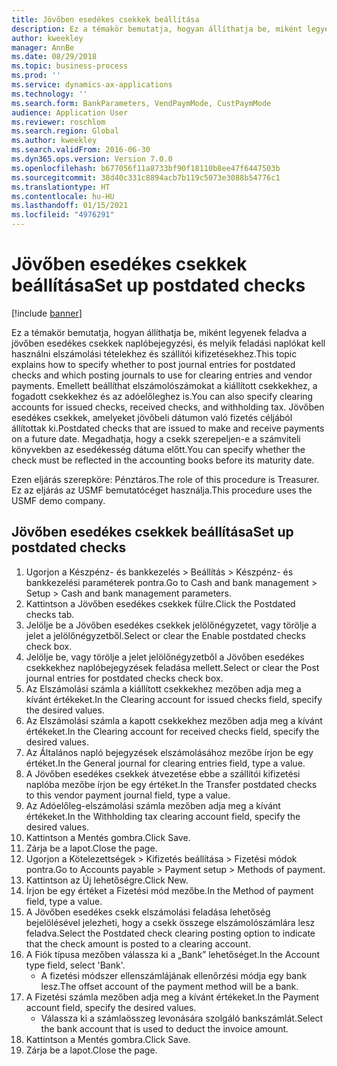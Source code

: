```yaml
---
title: Jövőben esedékes csekkek beállítása
description: Ez a témakör bemutatja, hogyan állíthatja be, miként legyenek feladva a jövőben esedékes csekkek naplóbejegyzési, és melyik feladási naplókat kell használni elszámolási tételekhez és szállítói kifizetésekhez.
author: kweekley
manager: AnnBe
ms.date: 08/29/2018
ms.topic: business-process
ms.prod: ''
ms.service: dynamics-ax-applications
ms.technology: ''
ms.search.form: BankParameters, VendPaymMode, CustPaymMode
audience: Application User
ms.reviewer: roschlom
ms.search.region: Global
ms.author: kweekley
ms.search.validFrom: 2016-06-30
ms.dyn365.ops.version: Version 7.0.0
ms.openlocfilehash: b677056f11a8733bf90f18110b8ee47f6447503b
ms.sourcegitcommit: 38d40c331c8894acb7b119c5073e3088b54776c1
ms.translationtype: HT
ms.contentlocale: hu-HU
ms.lasthandoff: 01/15/2021
ms.locfileid: "4976291"
---
```

# <a name="set-up-postdated-checks"></a><span data-ttu-id="e1557-103">Jövőben esedékes csekkek beállítása</span><span class="sxs-lookup"><span data-stu-id="e1557-103">Set up postdated checks</span></span>

[!include [banner](../../includes/banner.md)]

<span data-ttu-id="e1557-104">Ez a témakör bemutatja, hogyan állíthatja be, miként legyenek feladva a jövőben esedékes csekkek naplóbejegyzési, és melyik feladási naplókat kell használni elszámolási tételekhez és szállítói kifizetésekhez.</span><span class="sxs-lookup"><span data-stu-id="e1557-104">This topic explains how to specify whether to post journal entries for postdated checks and which posting journals to use for clearing entries and vendor payments.</span></span> <span data-ttu-id="e1557-105">Emellett beállíthat elszámolószámokat a kiállított csekkekhez, a fogadott csekkekhez és az adóelőleghez is.</span><span class="sxs-lookup"><span data-stu-id="e1557-105">You can also specify clearing accounts for issued checks, received checks, and withholding tax.</span></span> <span data-ttu-id="e1557-106">Jövőben esedékes csekkek, amelyeket jövőbeli dátumon való fizetés céljából állítottak ki.</span><span class="sxs-lookup"><span data-stu-id="e1557-106">Postdated checks that are issued to make and receive payments on a future date.</span></span> <span data-ttu-id="e1557-107">Megadhatja, hogy a csekk szerepeljen-e a számviteli könyvekben az esedékesség dátuma előtt.</span><span class="sxs-lookup"><span data-stu-id="e1557-107">You can specify whether the check must be reflected in the accounting books before its maturity date.</span></span>



<span data-ttu-id="e1557-108">Ezen eljárás szerepköre: Pénztáros.</span><span class="sxs-lookup"><span data-stu-id="e1557-108">The role of this procedure is Treasurer.</span></span> <span data-ttu-id="e1557-109">Ez az eljárás az USMF bemutatócéget használja.</span><span class="sxs-lookup"><span data-stu-id="e1557-109">This procedure uses the USMF demo company.</span></span>


## <a name="set-up-postdated-checks"></a><span data-ttu-id="e1557-110">Jövőben esedékes csekkek beállítása</span><span class="sxs-lookup"><span data-stu-id="e1557-110">Set up postdated checks</span></span>
1. <span data-ttu-id="e1557-111">Ugorjon a Készpénz- és bankkezelés > Beállítás > Készpénz- és bankkezelési paraméterek pontra.</span><span class="sxs-lookup"><span data-stu-id="e1557-111">Go to Cash and bank management > Setup > Cash and bank management parameters.</span></span>
2. <span data-ttu-id="e1557-112">Kattintson a Jövőben esedékes csekkek fülre.</span><span class="sxs-lookup"><span data-stu-id="e1557-112">Click the Postdated checks tab.</span></span>
3. <span data-ttu-id="e1557-113">Jelölje be a Jövőben esedékes csekkek jelölőnégyzetet, vagy törölje a jelet a jelölőnégyzetből.</span><span class="sxs-lookup"><span data-stu-id="e1557-113">Select or clear the Enable postdated checks check box.</span></span>
4. <span data-ttu-id="e1557-114">Jelölje be, vagy törölje a jelet jelölőnégyzetből a Jövőben esedékes csekkekhez naplóbejegyzések feladása mellett.</span><span class="sxs-lookup"><span data-stu-id="e1557-114">Select or clear the Post journal entries for postdated checks check box.</span></span>
5. <span data-ttu-id="e1557-115">Az Elszámolási számla a kiállított csekkekhez mezőben adja meg a kívánt értékeket.</span><span class="sxs-lookup"><span data-stu-id="e1557-115">In the Clearing account for issued checks field, specify the desired values.</span></span>
6. <span data-ttu-id="e1557-116">Az Elszámolási számla a kapott csekkekhez mezőben adja meg a kívánt értékeket.</span><span class="sxs-lookup"><span data-stu-id="e1557-116">In the Clearing account for received checks field, specify the desired values.</span></span>
7. <span data-ttu-id="e1557-117">Az Általános napló bejegyzések elszámolásához mezőbe írjon be egy értéket.</span><span class="sxs-lookup"><span data-stu-id="e1557-117">In the General journal for clearing entries field, type a value.</span></span>
8. <span data-ttu-id="e1557-118">A Jövőben esedékes csekkek átvezetése ebbe a szállítói kifizetési naplóba mezőbe írjon be egy értéket.</span><span class="sxs-lookup"><span data-stu-id="e1557-118">In the Transfer postdated checks to this vendor payment journal field, type a value.</span></span>
9. <span data-ttu-id="e1557-119">Az Adóelőleg-elszámolási számla mezőben adja meg a kívánt értékeket.</span><span class="sxs-lookup"><span data-stu-id="e1557-119">In the Withholding tax clearing account field, specify the desired values.</span></span>
10. <span data-ttu-id="e1557-120">Kattintson a Mentés gombra.</span><span class="sxs-lookup"><span data-stu-id="e1557-120">Click Save.</span></span>
11. <span data-ttu-id="e1557-121">Zárja be a lapot.</span><span class="sxs-lookup"><span data-stu-id="e1557-121">Close the page.</span></span>
12. <span data-ttu-id="e1557-122">Ugorjon a Kötelezettségek > Kifizetés beállítása > Fizetési módok pontra.</span><span class="sxs-lookup"><span data-stu-id="e1557-122">Go to Accounts payable > Payment setup > Methods of payment.</span></span>
13. <span data-ttu-id="e1557-123">Kattintson az Új lehetőségre.</span><span class="sxs-lookup"><span data-stu-id="e1557-123">Click New.</span></span>
14. <span data-ttu-id="e1557-124">Írjon be egy értéket a Fizetési mód mezőbe.</span><span class="sxs-lookup"><span data-stu-id="e1557-124">In the Method of payment field, type a value.</span></span>
15. <span data-ttu-id="e1557-125">A Jövőben esedékes csekk elszámolási feladása lehetőség bejelölésével jelezheti, hogy a csekk összege elszámolószámlára lesz feladva.</span><span class="sxs-lookup"><span data-stu-id="e1557-125">Select the Postdated check clearing posting option to indicate that the check amount is posted to a clearing account.</span></span>
16. <span data-ttu-id="e1557-126">A Fiók típusa mezőben válassza ki a „Bank” lehetőséget.</span><span class="sxs-lookup"><span data-stu-id="e1557-126">In the Account type field, select 'Bank'.</span></span>
    * <span data-ttu-id="e1557-127">A fizetési módszer ellenszámlájának ellenőrzési módja egy bank lesz.</span><span class="sxs-lookup"><span data-stu-id="e1557-127">The offset account of the payment method will be a bank.</span></span>  
17. <span data-ttu-id="e1557-128">A Fizetési számla mezőben adja meg a kívánt értékeket.</span><span class="sxs-lookup"><span data-stu-id="e1557-128">In the Payment account field, specify the desired values.</span></span>
    * <span data-ttu-id="e1557-129">Válassza ki a számlaösszeg levonására szolgáló bankszámlát.</span><span class="sxs-lookup"><span data-stu-id="e1557-129">Select the bank account that is used to deduct the invoice amount.</span></span>  
18. <span data-ttu-id="e1557-130">Kattintson a Mentés gombra.</span><span class="sxs-lookup"><span data-stu-id="e1557-130">Click Save.</span></span>
19. <span data-ttu-id="e1557-131">Zárja be a lapot.</span><span class="sxs-lookup"><span data-stu-id="e1557-131">Close the page.</span></span>

